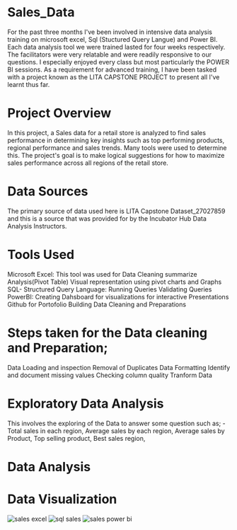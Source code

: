 # Sales_Data
For the past three months I've been involved in intensive data analysis training on microsoft excel, Sql (Stuctured Query Langue) and Power BI. Each data analysis tool we were trained lasted for four weeks respectively. The facilitators were very relatable and were readily responsive to our questions. I especially enjoyed every class but most particularly the POWER BI sessions. As a requirement for advanced training, I have been tasked with a project known as the LITA CAPSTONE PROJECT to present all I've learnt thus far.

# Project Overview
In this project, a Sales data for a retail store is analyzed to find sales performance in determining key insights such as top performing products, regional performance and sales trends. Many tools were used to determine this. The project's goal is to make logical suggestions for how to maximize sales performance across all regions of the retail store.

# Data Sources
The primary source of data used here is LITA Capstone Dataset_27027859 and this is a source that was provided for by the Incubator Hub Data Analysis Instructors.

# Tools Used
Microsoft Excel: This tool was used for
Data Cleaning
summarize Analysis(Pivot Table)
Visual representation using pivot charts and Graphs
SQL- Structured Query Language:
Running Queries
Validating Queries
PowerBI:
Creating Dahsboard for visualizations for interactive Presentations
Github for Portofolio Building
Data Cleaning and Preparations

# Steps taken for the Data cleaning and Preparation;
Data Loading and inspection
Removal of Duplicates
Data Formatting
Identify and document missing values
Checking column quality
Tranform Data

# Exploratory Data Analysis
This involves the exploring of the Data to answer some question such as; -
Total sales in each region,
Average sales by each region, 
Average sales by Product,
Top selling product, 
Best sales region,
# Data Analysis




# Data Visualization
![sales excel](https://github.com/user-attachments/assets/e43e029a-079f-4bb4-b032-444a90173406)
![sql sales](https://github.com/user-attachments/assets/98af7a9f-6d97-49a8-9abe-240698b785ef)
![sales power bi](https://github.com/user-attachments/assets/d2f9ae16-02cf-4407-9623-f04bf0e5b37f)



